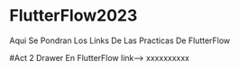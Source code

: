 # FlutterFlow2023
Aqui Se Pondran Los Links De Las Practicas De FlutterFlow

#Act 2 Drawer En FlutterFlow
link--> xxxxxxxxxx

